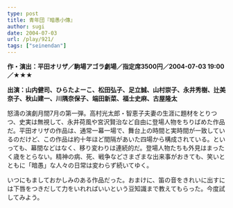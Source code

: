 ```yaml
---
type: post
title: 青年団『暗愚小傳』
author: sugi
date: 2004-07-03
url: /play/921/
tags: ["seinendan"]
---
```

**作・演出：平田オリザ／駒場アゴラ劇場／指定席3500円／2004-07-03 19:00／★★★**

**出演：山内健司、ひらたよーこ、松田弘子、足立誠、山村崇子、永井秀樹、辻美奈子、秋山建一、川隅奈保子、端田新菜、福士史麻、古屋隆太**

怒濤の演劇月間7月の第一弾。高村光太郎・智恵子夫妻の生涯に題材をとりつつ、史実は無視して、永井荷風や宮沢賢治など自由に登場人物をちりばめた作品だ。平田オリザの作品は、通常一幕一場で、舞台上の時間と実時間が一致しているのだけど、この作品は約十年ほど間隔があいた四場から構成されている。といっても、幕間などはなく、移り変わりは連続的だ。登場人物たちも外見はまったく歳をとらない。精神の病、死、戦争などさまざまな出来事がおきても、笑いとともに「暗愚」な人々の日常は変わらず続いてゆく。

いつにもましておかしみのある作品だった。おまけに、笛の音をきれいに出すには下唇をつきだして力をいれればいいという豆知識まで教えてもらった。今度試してみよう。
